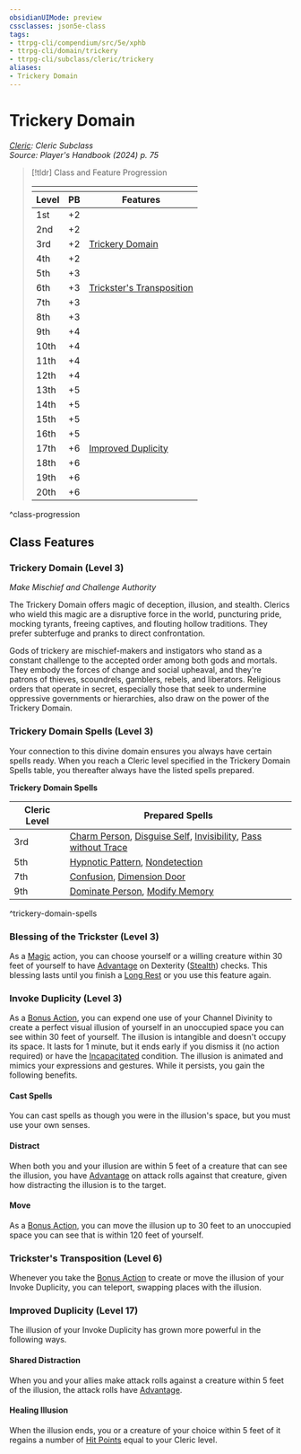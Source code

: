 ```yaml
---
obsidianUIMode: preview
cssclasses: json5e-class
tags:
- ttrpg-cli/compendium/src/5e/xphb
- ttrpg-cli/domain/trickery
- ttrpg-cli/subclass/cleric/trickery
aliases:
- Trickery Domain
---
```

# Trickery Domain
*[Cleric](./cleric-xphb.md): Cleric Subclass*  
*Source: Player's Handbook (2024) p. 75*  

> [!tldr] Class and Feature Progression
> 
> <table class="class-progression">
> <thead>
> <tr><th colspan='3'></th></tr>
> <tr class="class-progression"><th class"level">Level</th><th class"pb">PB</th><th class"feature">Features</th></tr>
> </thead><tbody>
> <tr class="class-progression"><td class"level">1st</td><td class"pb">+2</td><td class"feature"></td></tr>
> <tr class="class-progression"><td class"level">2nd</td><td class"pb">+2</td><td class"feature"></td></tr>
> <tr class="class-progression"><td class"level">3rd</td><td class"pb">+2</td><td class"feature"><a href='#Trickery Domain (Level 3)' class='internal-link'>Trickery Domain</a></td></tr>
> <tr class="class-progression"><td class"level">4th</td><td class"pb">+2</td><td class"feature"></td></tr>
> <tr class="class-progression"><td class"level">5th</td><td class"pb">+3</td><td class"feature"></td></tr>
> <tr class="class-progression"><td class"level">6th</td><td class"pb">+3</td><td class"feature"><a href='#Trickster's Transposition (Level 6)' class='internal-link'>Trickster's Transposition</a></td></tr>
> <tr class="class-progression"><td class"level">7th</td><td class"pb">+3</td><td class"feature"></td></tr>
> <tr class="class-progression"><td class"level">8th</td><td class"pb">+3</td><td class"feature"></td></tr>
> <tr class="class-progression"><td class"level">9th</td><td class"pb">+4</td><td class"feature"></td></tr>
> <tr class="class-progression"><td class"level">10th</td><td class"pb">+4</td><td class"feature"></td></tr>
> <tr class="class-progression"><td class"level">11th</td><td class"pb">+4</td><td class"feature"></td></tr>
> <tr class="class-progression"><td class"level">12th</td><td class"pb">+4</td><td class"feature"></td></tr>
> <tr class="class-progression"><td class"level">13th</td><td class"pb">+5</td><td class"feature"></td></tr>
> <tr class="class-progression"><td class"level">14th</td><td class"pb">+5</td><td class"feature"></td></tr>
> <tr class="class-progression"><td class"level">15th</td><td class"pb">+5</td><td class"feature"></td></tr>
> <tr class="class-progression"><td class"level">16th</td><td class"pb">+5</td><td class"feature"></td></tr>
> <tr class="class-progression"><td class"level">17th</td><td class"pb">+6</td><td class"feature"><a href='#Improved Duplicity (Level 17)' class='internal-link'>Improved Duplicity</a></td></tr>
> <tr class="class-progression"><td class"level">18th</td><td class"pb">+6</td><td class"feature"></td></tr>
> <tr class="class-progression"><td class"level">19th</td><td class"pb">+6</td><td class"feature"></td></tr>
> <tr class="class-progression"><td class"level">20th</td><td class"pb">+6</td><td class"feature"></td></tr>
> </tbody></table>

^class-progression


## Class Features

### Trickery Domain (Level 3)

*Make Mischief and Challenge Authority*

The Trickery Domain offers magic of deception, illusion, and stealth. Clerics who wield this magic are a disruptive force in the world, puncturing pride, mocking tyrants, freeing captives, and flouting hollow traditions. They prefer subterfuge and pranks to direct confrontation.

Gods of trickery are mischief-makers and instigators who stand as a constant challenge to the accepted order among both gods and mortals. They embody the forces of change and social upheaval, and they're patrons of thieves, scoundrels, gamblers, rebels, and liberators. Religious orders that operate in secret, especially those that seek to undermine oppressive governments or hierarchies, also draw on the power of the Trickery Domain.

### Trickery Domain Spells (Level 3)

Your connection to this divine domain ensures you always have certain spells ready. When you reach a Cleric level specified in the Trickery Domain Spells table, you thereafter always have the listed spells prepared.

**Trickery Domain Spells**

| Cleric Level | Prepared Spells |
|--------------|-----------------|
| 3rd | [Charm Person](/3-Mechanics/CLI/spells/charm-person-xphb.md), [Disguise Self](/3-Mechanics/CLI/spells/disguise-self-xphb.md), [Invisibility](/3-Mechanics/CLI/spells/invisibility-xphb.md), [Pass without Trace](/3-Mechanics/CLI/spells/pass-without-trace-xphb.md) |
| 5th | [Hypnotic Pattern](/3-Mechanics/CLI/spells/hypnotic-pattern-xphb.md), [Nondetection](/3-Mechanics/CLI/spells/nondetection-xphb.md) |
| 7th | [Confusion](/3-Mechanics/CLI/spells/confusion-xphb.md), [Dimension Door](/3-Mechanics/CLI/spells/dimension-door-xphb.md) |
| 9th | [Dominate Person](/3-Mechanics/CLI/spells/dominate-person-xphb.md), [Modify Memory](/3-Mechanics/CLI/spells/modify-memory-xphb.md) |
^trickery-domain-spells

### Blessing of the Trickster (Level 3)

As a [Magic](/3-Mechanics/CLI/actions.md#Magic) action, you can choose yourself or a willing creature within 30 feet of yourself to have [Advantage](/3-Mechanics/CLI/variant-rules/advantage-xphb.md) on Dexterity ([Stealth](/3-Mechanics/CLI/skills.md#Stealth)) checks. This blessing lasts until you finish a [Long Rest](/3-Mechanics/CLI/variant-rules/long-rest-xphb.md) or you use this feature again.

### Invoke Duplicity (Level 3)

As a [Bonus Action](/3-Mechanics/CLI/variant-rules/bonus-action-xphb.md), you can expend one use of your Channel Divinity to create a perfect visual illusion of yourself in an unoccupied space you can see within 30 feet of yourself. The illusion is intangible and doesn't occupy its space. It lasts for 1 minute, but it ends early if you dismiss it (no action required) or have the [Incapacitated](/3-Mechanics/CLI/conditions.md#Incapacitated) condition. The illusion is animated and mimics your expressions and gestures. While it persists, you gain the following benefits.

#### Cast Spells

You can cast spells as though you were in the illusion's space, but you must use your own senses.

#### Distract

When both you and your illusion are within 5 feet of a creature that can see the illusion, you have [Advantage](/3-Mechanics/CLI/variant-rules/advantage-xphb.md) on attack rolls against that creature, given how distracting the illusion is to the target.

#### Move

As a [Bonus Action](/3-Mechanics/CLI/variant-rules/bonus-action-xphb.md), you can move the illusion up to 30 feet to an unoccupied space you can see that is within 120 feet of yourself.

### Trickster's Transposition (Level 6)

Whenever you take the [Bonus Action](/3-Mechanics/CLI/variant-rules/bonus-action-xphb.md) to create or move the illusion of your Invoke Duplicity, you can teleport, swapping places with the illusion.

### Improved Duplicity (Level 17)

The illusion of your Invoke Duplicity has grown more powerful in the following ways.

#### Shared Distraction

When you and your allies make attack rolls against a creature within 5 feet of the illusion, the attack rolls have [Advantage](/3-Mechanics/CLI/variant-rules/advantage-xphb.md).

#### Healing Illusion

When the illusion ends, you or a creature of your choice within 5 feet of it regains a number of [Hit Points](/3-Mechanics/CLI/variant-rules/hit-points-xphb.md) equal to your Cleric level.